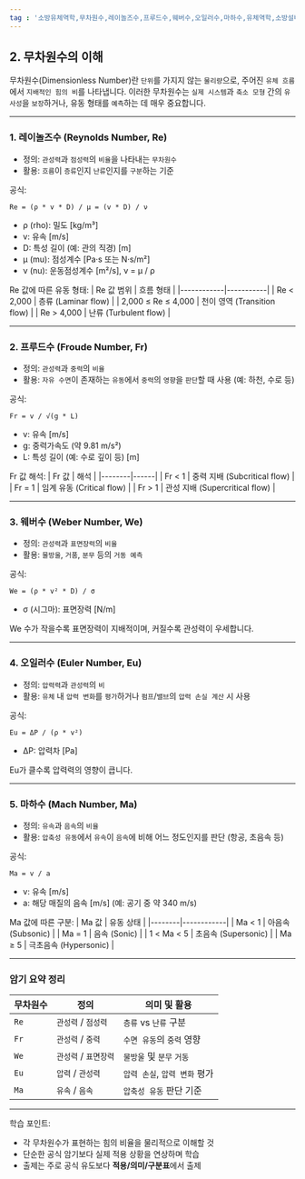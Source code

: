```yaml
---
tag : '소방유체역학,무차원수,레이놀즈수,프루드수,웨버수,오일러수,마하수,유체역학,소방설비기사,소방설비산업기사'
---
```

## 2. 무차원수의 이해

무차원수(Dimensionless Number)란 `단위`를 가지지 않는 `물리량`으로, 주어진 `유체 흐름`에서 `지배적인 힘의 비`를 나타냅니다. 이러한 무차원수는 `실제 시스템`과 `축소 모형` 간의 `유사성`을 `보장`하거나, 유동 형태를 `예측`하는 데 매우 중요합니다.

---

### 1. 레이놀즈수 (Reynolds Number, Re)

- 정의: `관성력`과 `점성력`의 `비율`을 나타내는 `무차원수`
- 활용: `흐름`이 `층류`인지 `난류`인지를 `구분`하는 기준

공식:
```
Re = (ρ * v * D) / μ = (v * D) / ν
```

- ρ (rho): 밀도 [kg/m³]
- v: 유속 [m/s]
- D: 특성 길이 (예: 관의 직경) [m]
- μ (mu): 점성계수 [Pa·s 또는 N·s/m²]
- ν (nu): 운동점성계수 [m²/s], ν = μ / ρ

Re 값에 따른 유동 형태:
| Re 값 범위 | 흐름 형태 |
|------------|-----------|
| Re < 2,000 | 층류 (Laminar flow) |
| 2,000 ≤ Re ≤ 4,000 | 천이 영역 (Transition flow) |
| Re > 4,000 | 난류 (Turbulent flow) |

---

### 2. 프루드수 (Froude Number, Fr)

- 정의: `관성력`과 `중력`의 `비율`
- 활용: `자유 수면`이 존재하는 `유동`에서 `중력`의 `영향`을 `판단`할 때 사용 (예: 하천, 수로 등)

공식:
```
Fr = v / √(g * L)
```

- v: 유속 [m/s]
- g: 중력가속도 (약 9.81 m/s²)
- L: 특성 길이 (예: 수로 깊이 등) [m]

Fr 값 해석:
| Fr 값 | 해석 |
|--------|------|
| Fr < 1 | 중력 지배 (Subcritical flow) |
| Fr = 1 | 임계 유동 (Critical flow) |
| Fr > 1 | 관성 지배 (Supercritical flow) |

---

### 3. 웨버수 (Weber Number, We)

- 정의: `관성력`과 `표면장력`의 `비율`
- 활용: `물방울`, `거품`, `분무` 등의 `거동 예측`

공식:
```
We = (ρ * v² * D) / σ
```

- σ (시그마): 표면장력 [N/m]

We 수가 작을수록 표면장력이 지배적이며, 커질수록 관성력이 우세합니다.

---

### 4. 오일러수 (Euler Number, Eu)

- 정의: `압력력`과 `관성력`의 `비`
- 활용: `유체` 내 `압력 변화`를 `평가`하거나 `펌프`/`밸브`의 `압력 손실 계산` 시 사용

공식:
```
Eu = ΔP / (ρ * v²)
```

- ΔP: 압력차 [Pa]

Eu가 클수록 압력력의 영향이 큽니다.

---

### 5. 마하수 (Mach Number, Ma)

- 정의: `유속`과 `음속`의 `비율`
- 활용: `압축성 유동`에서 `유속`이 `음속`에 비해 어느 정도인지를 판단 (항공, 초음속 등)

공식:
```
Ma = v / a
```

- v: 유속 [m/s]
- a: 해당 매질의 음속 [m/s] (예: 공기 중 약 340 m/s)

Ma 값에 따른 구분:
| Ma 값 | 유동 상태 |
|--------|------------|
| Ma < 1 | 아음속 (Subsonic) |
| Ma = 1 | 음속 (Sonic) |
| 1 < Ma < 5 | 초음속 (Supersonic) |
| Ma ≥ 5 | 극초음속 (Hypersonic) |

---

### 암기 요약 정리

| 무차원수 | 정의 | 의미 및 활용 |
|----------|------|------------------|
| `Re` | `관성력` / `점성력` | `층류` vs `난류` 구분 |
| `Fr` | `관성력` / `중력` | `수면 유동`의 `중력` 영향 |
| `We` | `관성력` / `표면장력` | `물방울` 및 `분무` `거동` |
| `Eu` | `압력` / `관성력` | `압력 손실`, `압력 변화` 평가 |
| `Ma` | `유속` / `음속` | `압축성 유동` 판단 기준 |

---

학습 포인트:
- 각 무차원수가 표현하는 힘의 비율을 물리적으로 이해할 것
- 단순한 공식 암기보다 실제 적용 상황을 연상하며 학습
- 출제는 주로 공식 유도보다 **적용/의미/구분표**에서 출제
